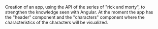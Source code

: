 Creation of an app, using the API of the series of "rick and morty", to strengthen the knowledge seen with Angular.
At the moment the app has the "header" component and the "characters" component where the characteristics of the characters will be visualized.

